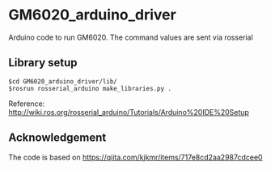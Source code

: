 # GM6020_arduino_driver
Arduino code to run GM6020. The command values are sent via rosserial

## Library setup
```
$cd GM6020_arduino_driver/lib/
$rosrun rosserial_arduino make_libraries.py .
```
Reference: http://wiki.ros.org/rosserial_arduino/Tutorials/Arduino%20IDE%20Setup

## Acknowledgement
The code is based on
https://qiita.com/kjkmr/items/717e8cd2aa2987cdcee0

